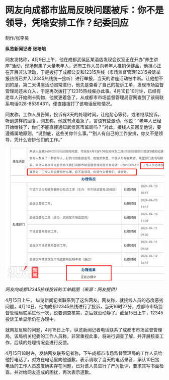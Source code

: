 # 网友向成都市监局反映问题被斥：你不是领导，凭啥安排工作？纪委回应

制作/张李昊

**纵览新闻记者 张培培**

网友发帖称，4月9日上午，他在成都武侯区某酒店发现会议室正在开办“养生讲座”活动，现场聚集了大量老年人，还有工作人员向老年人推销保健品，他担心正在开展非法活动，于是拨打了成都公安和12315热线（市场监督管理12315投诉举报热线已并入12345热线统一接听）进行举报，当天的讲座活动被中断。让他想不到的是，第二天讲座活动照常进行，他先是查看了自己的投诉工单，发现市场监督管理局还未介入，于是再次拨打了12315热线催办此事。4月10日10时许，已经有老年人开始刷卡购物，他就更着急了，从成都市市场监督管理局官网查到了该局联系电话028-85394311，便直接拨打了该电话反映情况。

网友称，工作人员告知，投诉有3天的处理时间，让他耐心等待，或者继续投诉。听到这样的回复，网友称，他就有点着急了，言语有些激动，他说：“老年人已经开始给钱了，你们不能直接通知武侯区市监局吗？”对此，接线人员回复他说，要遵循属地原则，“说到底，这些关你什么事。”“别人有自己的工作安排，你又不是领导，凭什么安排他们的工作。”

![871cd4f12d066a507d10c062abcbec94.jpg](https://raw.githubusercontent.com/qqhsx/qqnews_image/main/2024/04/15/网友向成都市监局反映问题被斥：你不是领导，凭啥安排工作？纪委回应/871cd4f12d066a507d10c062abcbec94.jpg)

_网友向成都12345热线投诉的工单截图（来源：网友提供）_

4月15日上午，
纵览新闻记者联系到了这名网友。网友称，就接线人员的态度恶劣问题，4月10日，他向成都12345热线进行了投诉，当天16时27分，成都市市场监督管理局联系过他一次，说要调查核实，之后就没动静了。截至15日上午，12345投诉工单显示仍在办理中。

就网友反映的问题，4月15日上午，纵览新闻记者电话联系了成都市市场监督管理局，该局机关纪委的工作人员称，非常重视此事，将进行调查了解，并开展核查工作，后续的处理情况会进行反馈。

4月15日18时许，发帖网友联系记者称，下午成都市市场监督管理局的工作人员给他打电话了，对方在电话里向他道歉，表示调取了当天的电话录音，承认10日接电话的工作人员态度确实存在问题，已对该人员进行了严厉批评，要求其写书面检查。并对给网友造成的困扰，再次表示道歉。

